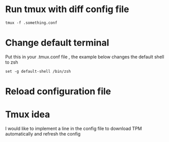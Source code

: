 

# Run tmux with diff config file 

`tmux -f .something.conf`


# Change default terminal 

Put this in your .tmux.conf file , the example below changes the default shell to zsh  

`set -g default-shell /bin/zsh`

# Reload configuration file 



# Tmux idea 

I would like to implement a line in the config file to download TPM automatically and refresh the config 
